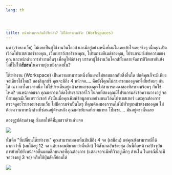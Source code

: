```yaml
---
lang: th




title: หน้าต่างมากเกินไปรึเปล่า? ใช้โต๊ะทำงานซิจ๊ะ (Workspaces)
---
```


ผม (เจ้าของเว็บ) ไม่เคยเป็นผู้ใช้งานวินโดวส์ และมีอยู่อย่างหนึ่งที่ผมไม่เคยเข้าใจเลยจริงๆ เมื่อคุณเปิดเวิล์ดโปรเซสเซอร์ของคุณ, เว็บเบราว์เซอร์ของคุณ, โปรแกรมอีเมล์ของคุณ, โปรแกรมส่งข้อความของคุณ และหน้าต่างการทำงานอื่นๆ เพื่อดูไฟล์ต่างๆ บรรดาผู้ใช้งานวินโดวส์ทั้งหลายจัดการชีวิตเขากันยังไงที่ไม่ให้<b>สับสน</b>ในความยุ่งเหยิงกองนั้น?

โต๊ะทำงาน (Workspace) เป็นความสามารถหนึ่งที่ผมจะไม่ยอมแลกกับสิ่งอื่นใด ปกติคุณก็จะมีเพียงจอเดียวใช่ไหม? ลองลินุกซ์ซิ คุณจะมีถึง 4 หน้าจอ.... คือยังงี้คุณไม่สามารถมองดูจอทั้งสี่พร้อมๆ กันได้ ณ เวลาใดเวลาหนึ่ง ไม่ใช่ประเด็นอยู่แล้วสายตาของคุณไม่สามารถมองสองทิศทางพร้อมๆ กันใช่ไหม? บนหน้าจอแรก คุณแค่วางเวิล์ดโปรเซสเซอร์ไว้ ในจอที่สองคุณมีโปรแกรมส่งข้อความวางอยู่ จอที่สามคุณมีเว็บเบราว์เซอร์ ดังนั้นเมื่อคุณพิมพ์ข้อมูลบางอย่างบนเวิล์ดโปรเซสเซอร์ และคุณต้องการตรวจดูอะไรบางอย่างบนเว็บ ไม่มีความจำเป็นใดๆ ที่คุณต้องมองกวาดไล่ไปทั่วทุกหน้าต่างของคุณ ไม่ต้องควานหาหน้าต่างที่ซ่อนอยู่ด้านหลัง คุณแค่ขยับจอที่สามมาหา โป๊ะเชะ.... มันอยู่ตรงนั้นเลย

ลองดูรูปด้านล่างดู สังเกตให้ดีที่มุมขวาด้านล่างจอ

<img src="Images/workspaces.png" border="0"/>

นั่นคือ "ที่เปลี่ยนโต๊ะทำงาน" คุณสามารถมองเห็นมันมีถึง 4 จอ (เสมือน) แต่คุณยังสามารถมีได้มากกว่านี้ (ผมใช้อยู่ 12 จอ แต่บางคนมีมากกว่านั้นอีก) ให้สังเกตอันซ้ายสุด อันนี้คือหน้าจอปัจจุบัน การย้ายไปยังหน้าจออื่นแค่คลิ๊กบนจอที่คุณต้องการ (แต่ละจอจะมีพรีวิวอยู่เล็กๆ ด้านใน ในกรณีนี้จะมีจอว่างอยู่ 3 จอ) หรือใช้ปุ่มลัดก็ย่อมได้

<img src="Images/workspaces_full.png" border="0"/>




